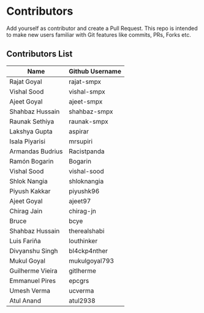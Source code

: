 # Contributors
Add yourself as contributor and create a Pull Request.
This repo is intended to make new users familiar with Git features like commits, PRs, Forks etc.

## Contributors List

| Name | Github Username |
| --- | --- |
| Rajat Goyal | rajat-smpx |
| Vishal Sood | vishal-smpx |
| Ajeet Goyal | ajeet-smpx |
| Shahbaz Hussain | shahbaz-smpx |
| Raunak Sethiya | raunak-smpx |
| Lakshya Gupta | aspirar |
| Isala Piyarisi | mrsupiri |
| Armandas Budrius | Racistpanda |
| Ramón Bogarin | Bogarin |
| Vishal Sood | vishal-sood |
| Shlok Nangia | shloknangia |
| Piyush Kakkar | piyushk96 |
| Ajeet Goyal | ajeet97 |
| Chirag Jain | chirag-jn |
| Bruce | bcye |
| Shahbaz Hussain | therealshabi |
| Luis Fariña | louthinker |
| Divyanshu Singh | bl4ckp4nther |
| Mukul Goyal | mukulgoyal793 |
| Guilherme Vieira |  gitlherme |
| Emmanuel Pires | epcgrs |
| Umesh Verma	| ucverma |
| Atul Anand | atul2938 |
